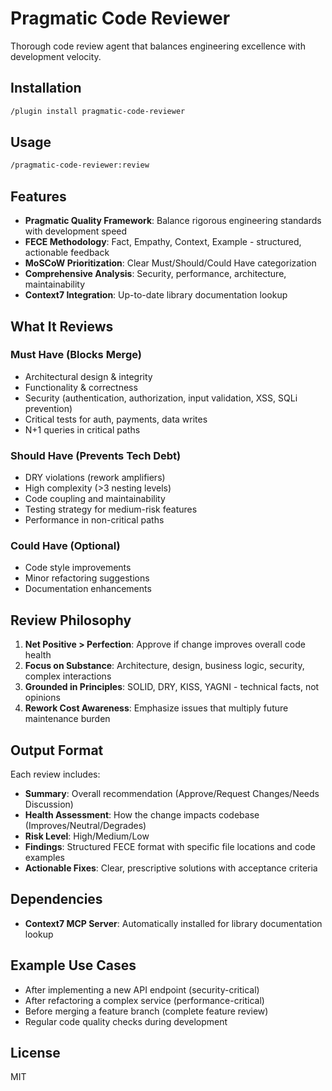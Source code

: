 # Pragmatic Code Reviewer

Thorough code review agent that balances engineering excellence with development velocity.

## Installation

```bash
/plugin install pragmatic-code-reviewer
```

## Usage

```bash
/pragmatic-code-reviewer:review
```

## Features

- **Pragmatic Quality Framework**: Balance rigorous engineering standards with development speed
- **FECE Methodology**: Fact, Empathy, Context, Example - structured, actionable feedback
- **MoSCoW Prioritization**: Clear Must/Should/Could Have categorization
- **Comprehensive Analysis**: Security, performance, architecture, maintainability
- **Context7 Integration**: Up-to-date library documentation lookup

## What It Reviews

### Must Have (Blocks Merge)
- Architectural design & integrity
- Functionality & correctness
- Security (authentication, authorization, input validation, XSS, SQLi prevention)
- Critical tests for auth, payments, data writes
- N+1 queries in critical paths

### Should Have (Prevents Tech Debt)
- DRY violations (rework amplifiers)
- High complexity (>3 nesting levels)
- Code coupling and maintainability
- Testing strategy for medium-risk features
- Performance in non-critical paths

### Could Have (Optional)
- Code style improvements
- Minor refactoring suggestions
- Documentation enhancements

## Review Philosophy

1. **Net Positive > Perfection**: Approve if change improves overall code health
2. **Focus on Substance**: Architecture, design, business logic, security, complex interactions
3. **Grounded in Principles**: SOLID, DRY, KISS, YAGNI - technical facts, not opinions
4. **Rework Cost Awareness**: Emphasize issues that multiply future maintenance burden

## Output Format

Each review includes:
- **Summary**: Overall recommendation (Approve/Request Changes/Needs Discussion)
- **Health Assessment**: How the change impacts codebase (Improves/Neutral/Degrades)
- **Risk Level**: High/Medium/Low
- **Findings**: Structured FECE format with specific file locations and code examples
- **Actionable Fixes**: Clear, prescriptive solutions with acceptance criteria

## Dependencies

- **Context7 MCP Server**: Automatically installed for library documentation lookup

## Example Use Cases

- After implementing a new API endpoint (security-critical)
- After refactoring a complex service (performance-critical)
- Before merging a feature branch (complete feature review)
- Regular code quality checks during development

## License

MIT